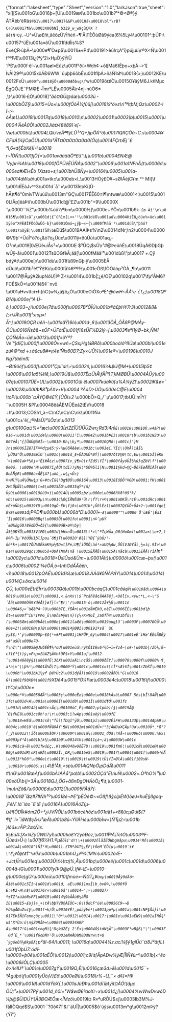{"format":"lakesheet","type":"Sheet","version":"1.0","larkJson":true,"sheet":"xí][S\u001bG\u0016þ+[Úl\u0019æ¢\u001bo\u001b?¹*©<Ø®}ý ÀTÄêb'ëRâ`$®b1\u0017\u0017&&P\u0010á\u0018\bl°\rB?C÷ü\u0017¶G\u0003X00bNÏ¸b3Z9_w_w9çûÇ®X¨?âêtÑ¹Qý`.¬U^­»Ú\\ø£ñt,åêôzÚ\\Ýñèñ¬¶¹Â¡TÈÕùØå9ýëa(6¾5Lý4\u00101^:þÚP:\u00157^üÈ\u001a»ôÜ\u001fddÍis%S?E«ëÇR·ûþÃ~\u000e¶¹Ò±p$\u0011í±«P4\u00191>èû!rçA\"î}pújµù\r®X<Ñ\u001fºªFÆ\u0013ì¿{ªÿ¹2ì×HµÖ}ýÝíÛ´PÐ\u000f·êí¬\u001aøI»Eúz\u001f°ð{<Wdh¢·+ô§Mä6)Èþo÷xþÁ¬>1[ ÏvÅI29®\u0015xöÄÐ6WW¨ûµþþ6õbÉ\u001flþÁ>ñàÑ¾Þ\u0018{»;\u0012KE\u0012FxÙ`\u000f\u0018ÿÔ\u0000Æðbvg\f`w\u0019ô¤lÒ\u0015O¥âýM6J.k¢MµcÉgQÓJE¨FM©E¬Îmr°LÊ\u0005Ä\r4nj-núÒ6±¸\t·\u0016·£Ò\u0018]_\"ãó¤GÜ@ãæ\u0003­ü ­\u000bÔZ§\u0015÷Ùo×\u000fÖôÃ½fûü[\u0016¼*ö»z\rì¹ª\tþM;Qz\u0002-!Î¬?­óÃæL\u0019l\u0017q\u0018\u0010\n\u0002\u0001\u0003\b\u0015\u0001\u0004'ÃéÂ0Ò\u0002Jiá¤48ë89}´e[-Væ\u000bt¡\u0004LQk/vèÄª¶ÿLÛ³^Q+)jpÖÁ°õ\u0017lQRÇÔà¬C.s\u0004i¥CFdÀ(¼ÿCøÓÜ\u001a²ÂT¤0¤0¤0¤0¤0(Öq\u0014FÇrtÆj¨£°ì¸6«d§ÈòKë)Ì+\u0018r¬ÎÒÑ!\u001fjÖ{×\u001avääääÖº£û\"\t¡\u001b\u0004£NÆ@´Vyþn¾Ah\u0018\u000fÕPÜèÈÚÑÁ\u0002\"\u0006\u001a1NFhÃ{t\u0006c\u000ea#ÆI«Êò ]X¤so+s;\u001bhÜ8Ñy÷\u0016¢\u0005\u001a-\u0014áWuà_\u001a»tk±\u000eb×I_\u0013HÓý£Ò¥~sØlÄéjC¥m °^ Mï[\f\u001dÏÉãJv^^3\u001d¯å´'»\u0013ÌèþKi]Ù­hÅ)t¶ó\"0mívTWuùû\u0013m\"GÇ\u0017ÉÊ60±I¶\ntwæ\u0001<¦\u0015\u0010LlÂp]ëáÞìï\u000bÙ\u001d¦@¹£Z\u001b\"+9\\\u0000X´\u0000¨¼Z'\u000b%úü½¶bm\u0000½­]\u000e÷ÝÖn\u001b9`k·£ø·Àí'\n\u0016¶\u001cã¨¿\u001d¦£¯úñ1m[L¤¤'¹\u001déß\u001aú\u0004HiÊñ¿öúe%»üo\u0011ÿëo^X®ÈÆÎFÖGÖwÛõ-b}\u0001Òmó¬¿ÿþ¬«~{\u000fMää'¹\u001dùß\"þáó?\u0017aðÿË¦\u001fåÂ\bE`Ðü$\u0019AAÌÞs%\n2\u0014dNr;\n2\u0004\u0000©V9þ'+ÛúÎ*ò?ò¿­&ò?ò¿Üüo\u0011ÿ«ðùÛù\u001aq¸-Ó²m\u0019|0ÆÚèuíÅs²=\u000fÆ $³ÛQ¡$sÛ\r¹#@ÞeûñÉ\u0018ÜqÀÐDþGþwÛÿ-â\u0001\u0012TsüOGfèÄ;ää[\u000fMää'¹\u001dùß\"þ\u0017 +.Çÿ bdÿAt\u000e[»\u001dù\u001fùß9nGþ·ÿ\u0005ÈÅdÜùö\u001b³è\"Ý£Kù\u000få¼6º®½\u001eÕß\fÒÒäòp³ÒÀ¸¸¶b\u0011 \u0017@ÅµýA2iupNóU]Ì® Z<\u0014\u001b|¦¿é/OÉ\u00102q\u0017\fµºÃM6?FCÉ$kÕ×\u001fê5¢¨nvõ \u001aHvvttcí±h(ñC{w¼¿ã§ô¿Ó\u000eOìÕXoªÈ^_@õwH~ÅÃ°e¯{T¿;\u0018QºB?ä\u000e{\"A·Ú-õ¸\u0003~¿ì\u000e(7à\u000f\u0007B²ÔÎÚ\u001b®á£þH¢7r3\u0012&ß&{;«îJÄ\u001f¹:eoµ«!Å^¸\u0019OÇR úêñ¬\u001aäÝ)6ò\u001d·¸6\\\u0013ÖÂ_ÓÂßP@MÀy-ÔÚ\u0016Ñså&¬sÓF>ÛFötÊ\u001fïßsÜF¾Ð2I­ý=j\u0003¶eªï1ÿØ¬bk¸ÑN?ÇÒÑèÅo~üë\u0013\u001f»_õYº?Vë'_°]dïÇ\u000f\u0006Ôv×wñ+ÇSs¡Hg¾BRå\u000boàlóºßÙø\u000bì\u001ezú¢©ªxd ÷±áûcu8#=¡t4e¹Ñìx60Ð7;Zy×UÛ¼\u001e®×\u0019ß\u0010JNg7(äëïnß¦~Øt9ôëf\u000f\u0001²Çpí'dr\\+\u0002ñ,\u0016½k$Ù@M+\u0015Iþ5¢\u0006\u001a5¾èîê,\u0019Ù&\u0007Ë¤ÜtÅ\fÄÍº}T}iMØBÜ\u0004ÀÛý\u0007q\u00107ÜÉ=UL\u0002\u0001Óûì·ë\u0007kúá¥û[u%À¾ýZ\\\u0002ìK&ø«¯\u0002&\u000b¶8³þÄ#v+V\u0004 ºÃàD>ÚÕ\u000eC@E\u0004 \toPI\u000b¯¤ÁYÇ©é£Ý,[ÛÒl±2_ \u000bÖ>Q_/¨µ\u0017;tbUÛ¦mÎY/¨\u0005H &Pì\u00048ëàÂÈMÛÈeá2­tÈ\f\u0018÷h\u0013;CÖSh1_à¬C\nC\nC\nC\nk\u0011Ñ±\u001c±'ê(,;®Mä*Ù)²üÒz\n\u0013 g\u0010Ga¤%«³æc\u0003ÍzïZ£ÎÜÜÜÜZwr¿Rd3!4r`ÔÉ\u0018\u0010Ö.w4áP\u0016¬\u001d\u001d4¼\u0000\u0011³î\u0004Z\u001bÞ£3\u0018r\b\u001b1NZU\u0007éÂ\"{[ÛAÜ@ãÆÎ»·\u0010-Ðh¡\b¿ª\u0003\u0010QMõ:\u001c]'}M )n\u0006ÎZê7ÍF®®dçµé5:ý-%µüöÄêèe\u001b;\u001eî.­ÝÎi\\Ù­hÅ)ìãÎ¼´µÛQa^Õ\u0019æïO´\u001c\u001d_$+ÛÀD&Ù*ÐÝ]\u0007ðtV@0\tC,Ew\u0015Ï]éKk´<\u001aÞª½ñj=¹Ëí#Å¢z\u0007ív¸ÿ¶vû\rfZdS\fÍ¹\u000fåyóÜÎ½%ù}qZbV\f³\u000e0ó. \u000e°H\u0007î¿ÁÖ\tdï))ýN§¦*SÖ®blí|N\u0011§kd»@Ç~Öö7ÈøÄÑîÁå\u000eÀÑýR\u0006ú»ÅÊ|A?|aôû_.w¾¿<Ú»}®¤MlÝ½uÂ½ÜNw§µ'G»#tvÏü¾¹Dg¶ØÛ\u0016Ã\u0013\u0018IôDÔ³®GÐ\u0001;ÝK\u0012HLÜþÑî\u0006\t«6\u0015ÄG\u0015qÝ*¢û/Ùýù\u0006\u0019ùü9¤ï\u0014Ù\u0005zþz\u000e\u0006ñXðºô9³k/×D;\u0015\u0003µ\n\u001c¼ÒÇîÅNßd9²ü\r\fT\r×©\u001aDKå\r¢È\u001dÀc\u001eËròÑü$\u0019YD\u0019gÓ·ÉÞ\fj8<\u001b²¡ÛñlÈz1\u0007Q£ÙÖ÷Úá+2~\u001fge[ßYE\u0001`á¡P®D¶\u000bL\u0006à°D\u0001`+·£\u0000°^\u0000 Û¯ûEË'|ÉaI´Ì\u0016\u0000Bq!\u0005Õ\u001fo\u0001\n©¯µUÝ´±Ø&£gö0)8ëdÐÖ=ð5{\u0000áB×ø®\by|å5¾UÐÝÕ\u0013VîPÐ\u001d\bH=nÕ\u0013\t¹»\"ªÏçWÂa_O0(HoOmï\u001a×\\o+7,)ë©ñ-Iµ´¥óÚÔUìþl]po±´ö¶jT\u0002O'Ø¾}|ÝØ{­¯ýùÛ­/³-ûë*k+\u0017ÕÚ%OËkmK®µ½¶D=t]Pe;U¶[ïÔßÒ;àó¹»aUQ¼Aw¸ÛÛíVJØÝåï¸½=ìç.9Ì>\u0014\u00029qc\u0005ò+ÜOÁTNmÀ\nä \u0015ÈÅÄß\u0015Á\nä¢à\u0015ÈÅÄ\rîÁ`In°\u0002yc\u001a\u0018+ÛsïÛaó&Üm~\u0001Á\t}\u0000õ\u001cæ~þx(\u001c\u0006\u0002'¾éÕÁ¸ò=\nhGdÄÂãëh,<î\u0018\u0012pÖÁË\u001d¾\\æ\u0018.ÃÂã¥0ÑÂ®ÁY\u0014\u0014\u0014\u0014Ç±ðxc\u0014ÇÜ,·\u000eÉ\rÉÍrr\u0003Qã\u001b\u000bcáqÇ\u001câ`áqÑ\u0010ãd\u0004\u0016\u001e\u0017\u00001,<.&nXx\\$´Pcáñëâ¢åÀÂãêj,<Ùélîv,<vw;*L,<~\"S´Âã\u0000Òñ9YdêÅ)}øf}l¤^¶r;'/\u0015·ò\u0012å¥½Ü\u0011¢\u00046¿«´ùÆêP4¬?U\u000bTE,ÝßÅn\u001dåWËkO,nèÏ\u0006ÉÈ\u001bd|þôt=\u000f^íU³IPÞG_ü\n0ñEÞýN\n}(ç½7K¤¶GÏ_JaÖfñ©\u001bfù\\(\u0005Æm\u000bÁé\u000e\u0011laÆé\u0000\u0019uug}3¨\u0003P\u0007ØÓå\u000e¤Z!\u0010@!p}B\u0000\u0014ýØØí\u00191ªsä¯ ùC ÿy$$;¹'ÿ\u0000Oþ~$${¹=#F\u0001jîHFÛF_6ý\u0004\u0017\u001eÉ´ìHæ'ÉÈ¢Å8Êý s#'a$­Ü\u000e7O­Ý\nÌ\"\u0005&@JUðÉÊ¶¾³oU\u001eüá\rý©Õ1I6v6²¾õ¬ï=ÝzÁ~|o#·\u001b|/Zò¾;ß~cfî£³{t)ÿ¡×F×µ×£úAZ¼Ä®hkÒF$>Y\u001a]\u0012-¯\u00148ë8ý§í\u000fÉ¦3òX\u001aÄì\n¢å5\u0000ðÈY]\u00070\u000f\u0000%·¶¸a¹a|v¯\\þ%¹\u0001Ä%Õ)I\u0000²Ý\u001c\u0001¢=t\tÎºsÆì®Ì\u001cZÞßÎ\u0019\u000b²\u001bÀ1½yf @éYÙc2\u001dýå)\u0019\u0002åñÓ\"G\u0016 Gª\u001f90XD®\u001f9`XDê4\u0015°Ó¼Pæ\u0003ë4c\u0018\u0016\f\u0000\tYCp\u000e±`\u000e²®\u00058ÆÂ¹\u0003ç\u000eËæ\u000e\u0018kÄsô\u0007 5¢s\bÎ!84Ñ\u001f¢\u001d«A\u001a\u0006Í\u001d0\u0001Î\u001d¶Ó\u001f¢\u001d\u0014ã\u001csÃç\u00100úC¸È\u0002;pîpöÞ)(§\u0019Ã@´Ø\fHÈâ\u001csõh¹u!\r\u0003;ì?wÀp\u001aèý\u000fE´\u0018=HÈâ\u001csõ\"fü)\fDqî°ÿÜ\u0001pí\u0002ÊiFW\u00133þ\u0014ÆpÀ9\u0004ç\u0010'ë\u000fÑâOÁY'¶N\u0001m\u001dÜ¤!°3jÁNDaXÇÄµºüa\u0010Ü*¸*ß°?(¸ý\u0012\\ið\u0006àÒP7\u0000©\u001a¼\u0001¸dÖà\rÀå»\u0006o\u0000.%6x\u0003pY³Á\u001b[k¾\u001b0\u0014©h\u0011çà¬;ã\u0003W\u001c V\u001cà¬ã\u001fwú£ç,,K\u0004öwUõË7U¡\u0019\u001fm6¦\u001cÑ\u001e@\u0000g\u001dR\nR\nRÀ\u0002Î:¸DR¿\u001bêS\u0019\u0017\u0004\u001f\u000b³ëÄ\u0013²hOõ³\u000e\t\u0019\t\u0019\t\u0019\tÙ\fÏ<ØlÁ\u001fí09sN­_\u0018r\u0006.s\\`4\\B¹Àh¸<sp\u0014íQNpÖ¡pDáÂ\u0011#\nG\u0018æÁf\u000bÀ1AÀå\"pa\b\\\u0002ÖÇâ°E\nuÑ\u0002=.ÒªhO%³\u000eöÜ\b{j=3Â\u0018QJ_ÖG+åßnÐgOHÁòÒ¿¶\t¸\u0001­¹mu\nZã&/\u0000£á\u0012Ù\u0005FÃå7{­\u0001Ø¯ï$z#7#Ñh²º\u0018è¬ÞE\"þÈÕé©~«Óßf\\ß§cÌpÉW}õøJ«huÊ§ßgoq­¸FéN´.lá¯iáo¨E ¦E ¡\u0016Á\u0016ÁóZ(µ-¤êì[ÓDÏk#óm2Õ÷³¿ìJVÑÕL\u001bäcéhôz\u001a\t}÷«8§ûcµØúí${?¶\f¨í>¯ïâW$çÂ·U¹æÂ\u001b8û~ÝïlÀÏ·ié\u000bÌw=}ÑTµ2=\u001b }lòû±:rÂP:2æ¦Ñìx.¥s£úÁ:]X«¼ZÿÛWtî7ýÍ\u000bö£Y2ýãÐóz¸\u0011Î®Â¡TètÓ\u0003®F­Ûùøú»Û·i¡ \u001f6½H1.®µ&¼`í'dr\\+\u0002ñlãÏÊÕWbgmâpu\u0014¹Rñ\u0001ã\u001aÀ\u0018^ìÑÎ°ñ\u0001ì.£TMºâ©T¼¿ÉF\tÓeM´ÉÔíµ\u0019¨i¥\"É¿FÔ@£ÆÎ^%#Ûä`\u000b\u001bhÜ¸µ®¾´¦Ml!n\u0002àÆ-÷Jct}Ïr\u001eq\u0003Û\t½\t¤j%¸Å\u001bç\u000eê(\u001c\u001d\u0006\u0004ä-lG\u0001\u0001y[ÞQ@pÚ.\f#-\\£~\u0010-g\u000e)gÙr\u000eü\u0010\fmúé=-ÑGT¿¥o`xµ\u0019ÅÿðdÄö÷Ãìë\u001c5Ïî¬\u001d\u001d, aÈ\u0011mxÎ\b¸òv8©,\u000fÒE:÷¶2·H\n$\u0017Gr÷\u0016â'\u0014~'¡¤\u0002)/º±TZ²xáãèNsFF\u0019\u0014¼9bÂÂú6½àÑGIù\u0015~£òj]÷_+\tÄ\bþÝVB@ÀÈÚC=:6\\ÚdcF°úé\u0005GC9~¬D ¥ò%gÃØuZv¢§\u001f¬k/Ü\u0010YÉ!,pdäÿÞë¹\u0013ppºµ\u001a\u001cNF§Ãä}l\u0017ÈÞÌÑîFennçôç\u0011\"0*\u0012\u0014\u0017:\u001e\u001aÈW9\u001aÌñÓ¾°u$'X*Ùa:ú\n§Z0RåÞ=\u0004\u00034A0P 4\u0017!&\u001cogMì¾¹DçÞâZËj 2'É<\u0004Ò$tdN¼Ã^\u0003F­¹wB§ß\"\"\u0003F 0d´É_*¯\u001f6oÐÑY²õ\u001eÑAÅÐà¶8ÐdNrw\t¤Q´ýgôeÓñ½ØkpßÄ¦`p²äî-64/\u0011; \u0016q\u00044¾z.ac¦¼§ý1gîÜü¯¤8J²ãtfL\u001fÒþÚ7.'ódï­\u0000+þ0è\u001aÉÕ\\\u0012¡\u0001;c9I\t[ÄpADw¾ýÆ|ÎîÑ¥ür^\u001b]×^êo\u0006iiÒLÇ\u0005 â>ñélUª`\u001e\u0007gÝ\u0019Q;È¦\u0016çæ3d>&\u001d\u0015¨+°Ágúþò\f\u0001yÜó¡V}£ö\u000eØü\u0018\r%¬U_¨× d¢]=H¥\u0006\u001d\u001dÝáX{,\u001aJüÐÞ\u001dïïø)ýït¤ÃÓ!{dµc ÖÛ¡*²×\u0017Pý\u001d_ñ0l=²W$wØ£ªaoXr÷x\u0014¿[\u0004%wWwDvwõD¼þ@$ÜíDÚY{Ã3Ð­OÆ*Õæ<ÎMz*ó\u0019I¤ R«ªuRÕÚ$±j\u0003Ib3M%J­fãlIÒQqé$S\u0001·¯?0ô¢7ï·&I¨äUÎ|\u0005$ô´ùýs\u0013m*g\u0012mÞÿ?{Ýî"}